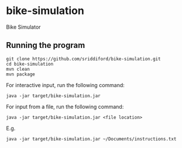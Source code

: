 # bike-simulation
Bike Simulator

## Running the program
``` Shell
git clone https://github.com/sriddiford/bike-simulation.git
cd bike-simulation
mvn clean
mvn package
```

For interactive input, run the following command:
```
java -jar target/bike-simulation.jar
```

For input from a file, run the following command:
```
java -jar target/bike-simulation.jar <file location>
```

E.g.
```
java -jar target/bike-simulation.jar ~/Documents/instructions.txt
```
